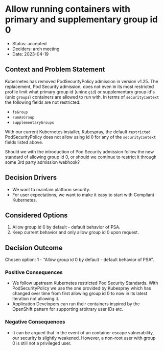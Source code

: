 # Allow running containers with primary and supplementary group id 0

- Status: accepted
- Deciders: arch meeting
- Date: 2023-04-19

## Context and Problem Statement

Kubernetes has removed PodSecurityPolicy admission in version v1.25.
The replacement, Pod Security admission, does not even in its most restricted profile limit what primary group id (uninx `gid`) or supplementary group id's (unix `groups`) containers are allowed to run with. In terms of `securityContext` the following fields are not restricted:

- `fsGroup`
- `runAsGroup`
- `supplementaryGroups`

With our current Kubernetes installer, Kubespray, the default `restricted` PodSecurityPolicy does not allow using id 0 for any of the `securityContext` fields listed above.

Should we with the introduction of Pod Security admission follow the new standard of allowing group id 0, or should we continue to restrict it through some 3rd party admission webhook?

## Decision Drivers

- We want to maintain platform security.
- For user expectations, we want to make it easy to start with Compliant Kubernetes.

## Considered Options

1. Allow group id 0 by default - default behavior of PSA.
1. Keep current behavior and only allow group id 0 upon request.

## Decision Outcome

Chosen option: 1 - "Allow group id 0 by default - default behavior of PSA".

### Positive Consequences

- We follow upstream Kubernetes restricted Pod Security Standards.
  With PodSecurityPolicy we use the one provided by Kubespray which has changed over time from first allowing group id 0 to now in its latest iteration not allowing it.
- Application Developers can run their containers inspired by the OpenShift pattern for supporting arbitrary user IDs etc.

### Negative Consequences

- It can be argued that in the event of an container escape vulnerability, our security is slightly weakened. However, a non-root user with group 0 is still not a privileged user.
